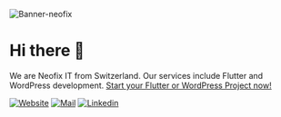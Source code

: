 
![Banner-neofix](https://user-images.githubusercontent.com/65506676/173239107-de3aa8fd-844b-4713-bb42-4f4fe840aa51.jpg)


# Hi there 👋

We are Neofix IT from Switzerland. Our services include Flutter and WordPress development. [Start your  Flutter or WordPress Project now!](https://neofix.ch/it/softwareentwicklung/)

[![Website](https://img.shields.io/badge/Web-neofix.ch-blue?style=for-the-badge)](https://neofix.ch/it/softwareentwicklung/)
[![Mail](https://img.shields.io/badge/Mail-info@neofix.ch-red?style=for-the-badge)](mailto:info@neofix.ch)
[![Linkedin](https://img.shields.io/badge/LinkedIn-0077B5?style=for-the-badge&logo=linkedin&logoColor=white)](https://www.linkedin.com/company/neofix-it)
